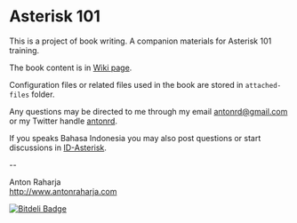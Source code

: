 Asterisk 101
============

This is a project of book writing. A companion materials for Asterisk 101 training.

The book content is in [Wiki page](https://github.com/antonraharja/book-asterisk-101/wiki).

Configuration files or related files used in the book are stored in `attached-files` folder.

Any questions may be directed to me through my email antonrd@gmail.com or my Twitter handle [antonrd](http://twitter.com/antonrd).

If you speaks Bahasa Indonesia you may also post questions or start discussions in [ID-Asterisk](http://asterisk.web.id).

--

Anton Raharja  
http://www.antonraharja.com


[![Bitdeli Badge](https://d2weczhvl823v0.cloudfront.net/antonraharja/book-asterisk-101/trend.png)](https://bitdeli.com/free "Bitdeli Badge")

